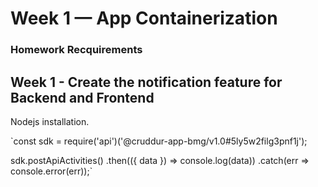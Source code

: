 # Week 1 — App Containerization

### Homework Recquirements

## Week 1 - Create the notification feature for Backend and Frontend


Nodejs installation.

`const sdk = require('api')('@cruddur-app-bmg/v1.0#5ly5w2filg3pnf1j');

sdk.postApiActivities()
  .then(({ data }) => console.log(data))
  .catch(err => console.error(err));`
  
  
  

